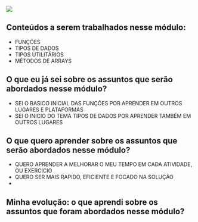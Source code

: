 ![](https://i.imgur.com/xG74tOh.png)


## Conteúdos a serem trabalhados nesse módulo:

- FUNÇÕES
- TIPOS DE DADOS
- TIPOS UTILITÁRIOS
- MÉTODOS DE ARRAYS

## O que eu já sei sobre os assuntos que serão abordados nesse módulo?

- SEI O BASICO INICIAL DAS FUNÇÕES POR APRENDER EM OUTROS LUGARES E PLATAFORMAS
- SEI O INICIO DO TEMA TIPOS DE DADOS POR APRENDER TAMBÉM EM OUTROS LUGARES

## O que quero aprender sobre os assuntos que serão abordados nesse módulo?

- QUERO APRENDER A MELHORAR O MEU TEMPO EM CADA ATIVIDADE, OU EXERCICIO
- QUERO SER MAIS RAPIDO, EFICIENTE E FOCADO NA SOLUÇÃO
- 

## Minha evolução: o que aprendi sobre os assuntos que foram abordados nesse módulo?


